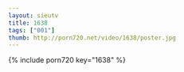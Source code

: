 ```yaml
--- 
layout: sieutv
title: 1638
tags: ["001"]
thumb: http://porn720.net/video/1638/poster.jpg
---
```

{% include porn720 key="1638" %} 
